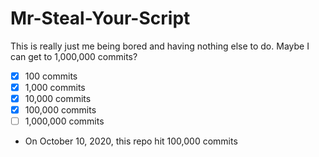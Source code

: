 # Mr-Steal-Your-Script

This is really just me being bored and having nothing else to do. Maybe I can get to 1,000,000 commits?

- [x] 100 commits
- [x] 1,000 commits
- [x] 10,000 commits
- [x] 100,000 commits
- [ ] 1,000,000 commits

- On October 10, 2020, this repo hit 100,000 commits
